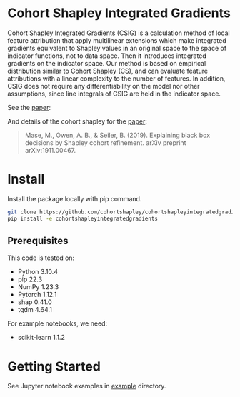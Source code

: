 # Cohort Shapley Integrated Gradients
Cohort Shapley Integrated Gradients (CSIG) is a calculation method of local feature attribution
that apply multilinear extensions which make integrated gradients equivalent to Shapley values in an original space to the space of
indicator functions, not to data space.
Then it introduces integrated gradients on the indicator space. Our method is based on empirical distribution
similar to Cohort Shapley (CS), and can evaluate feature attributions with a linear complexity
to the number of features. In addition, CSIG does not require any differentiability on the model nor other assumptions, since line integrals of CSIG
are held in the indicator space.



See the [paper]():

And details of the cohort shapley for the [paper](https://arxiv.org/abs/1911.00467):
> Mase, M., Owen, A. B., & Seiler, B. (2019). Explaining black box decisions by Shapley cohort refinement. arXiv preprint arXiv:1911.00467.


# Install
Install the package locally with pip command.
```bash
git clone https://github.com/cohortshapley/cohortshapleyintegratedgradients
pip install -e cohortshapleyintegratedgradients
```

## Prerequisites
This code is tested on:
- Python 3.10.4
- pip 22.3
- NumPy 1.23.3
- Pytorch 1.12.1
- shap 0.41.0
- tqdm 4.64.1

For example notebooks, we need:
- scikit-learn 1.1.2

# Getting Started
See Jupyter notebook examples in [example](example) directory.
